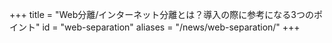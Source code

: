 +++
title = "Web分離/インターネット分離とは？導入の際に参考になる3つのポイント"
id = "web-separation"
aliases = "/news/web-separation/"
+++
